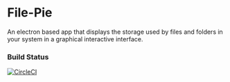 
# File-Pie
An electron based app that displays the storage used by files and folders in your system in a graphical interactive interface.

### Build Status
[![CircleCI](https://circleci.com/gh/MajorAchilles/file-pie/tree/master.svg?style=svg)](https://circleci.com/gh/MajorAchilles/file-pie/tree/master)

